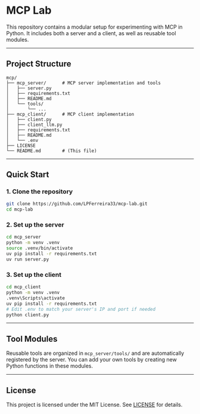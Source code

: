 # MCP Lab

This repository contains a modular setup for experimenting with MCP in Python. It includes both a server and a client, as well as reusable tool modules.

---

## Project Structure

```
mcp/
├── mcp_server/      # MCP server implementation and tools
│   ├── server.py
│   ├── requirements.txt
│   ├── README.md
│   └── tools/
│       └── ...
├── mcp_client/      # MCP client implementation
│   ├── client.py
│   ├── client_llm.py
│   ├── requirements.txt
│   ├── README.md
│   └── .env
├── LICENSE
└── README.md        # (This file)
```

---

## Quick Start

### 1. Clone the repository

```sh
git clone https://github.com/LPFerreira33/mcp-lab.git
cd mcp-lab
```

### 2. Set up the server

```sh
cd mcp_server
python -m venv .venv
source .venv/bin/activate
uv pip install -r requirements.txt
uv run server.py
```

### 3. Set up the client

```sh
cd mcp_client
python -m venv .venv
.venv\Scripts\activate
uv pip install -r requirements.txt
# Edit .env to match your server's IP and port if needed
python client.py
```

---

## Tool Modules

Reusable tools are organized in `mcp_server/tools/` and are automatically registered by the server. You can add your own tools by creating new Python functions in these modules.

---

## License

This project is licensed under the MIT License. See [LICENSE](LICENSE) for details.
